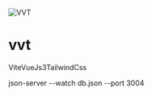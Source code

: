 ![VVT](https://github.com/B3Abdelkader/vvt/actions/workflows/main.yml/badge.svg)

# vvt
ViteVueJs3TailwindCss

json-server --watch db.json --port 3004